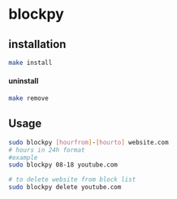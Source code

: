 # blockpy

## installation
```bash
make install
```
#### uninstall
```bash
make remove
```

## Usage
```bash
sudo blockpy [hourfrom]-[hourto] website.com
# hours in 24h format 
#example
sudo blockpy 08-18 youtube.com

# to delete website from block list
sudo blockpy delete youtube.com
```